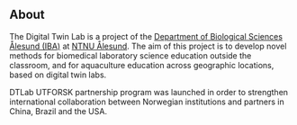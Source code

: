 ## About

The Digital Twin Lab is a project of the [Department of Biological Sciences Ålesund (IBA)](https://www.ntnu.edu/iba) at [NTNU Ålesund](https://www.ntnu.no/alesund). The aim of this project is to develop novel methods for biomedical laboratory science education outside the classroom, and for aquaculture education across geographic locations, based on digital twin labs.

DTLab UTFORSK partnership program was launched in order to strengthen international collaboration between Norwegian institutions and partners in China, Brazil and the USA.
